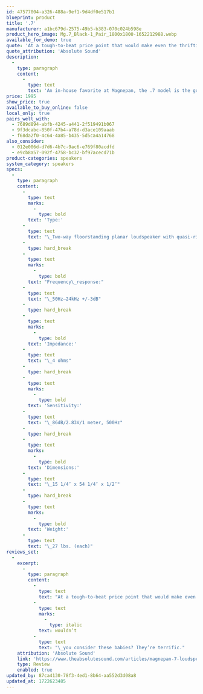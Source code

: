 ```yaml
---
id: 47577004-a326-488a-9ef1-9d4df0e517b1
blueprint: product
title: '.7'
manufacturer: a1bc679d-2575-49b5-b383-070c024b598e
product_hero_image: Mg.7_Black-1_Pair_1800x1800-1652212988.webp
available_for_demo: true
quote: 'At a tough-to-beat price point that would make even the thriftiest loudspeaker lovers open their wallets'
quote_attribution: 'Absolute Sound'
description:
  -
    type: paragraph
    content:
      -
        type: text
        text: 'An in-house favorite at Magnepan, the .7 model is the go-to speaker for those who are looking for world class sound at a reasonable price.'
price: 1995
show_price: true
available_to_buy_online: false
local_only: true
pairs_well_with:
  - 7689d894-abfb-4245-a441-2f519491b067
  - 9f3dcabc-850f-47b4-a78d-d3ace109aaab
  - f68da2f0-4c64-4a85-b435-5d5ca4a14768
also_consider:
  - 012e006d-d7d6-4b7c-9ac6-e769f80acdfd
  - e9cb8a57-092f-4758-bc32-bf97acecd71b
product-categories: speakers
system_category: speakers
specs:
  -
    type: paragraph
    content:
      -
        type: text
        marks:
          -
            type: bold
        text: 'Type:'
      -
        type: text
        text: "\_Two-way floorstanding planar loudspeaker with quasi-ribbon tweeter and quasi-ribbon mid/woofer"
      -
        type: hard_break
      -
        type: text
        marks:
          -
            type: bold
        text: "Frequency\_response:"
      -
        type: text
        text: "\_50Hz–24kHz +/-3dB"
      -
        type: hard_break
      -
        type: text
        marks:
          -
            type: bold
        text: 'Impedance:'
      -
        type: text
        text: "\_4 ohms"
      -
        type: hard_break
      -
        type: text
        marks:
          -
            type: bold
        text: 'Sensitivity:'
      -
        type: text
        text: "\_86dB/2.83V/1 meter, 500Hz"
      -
        type: hard_break
      -
        type: text
        marks:
          -
            type: bold
        text: 'Dimensions:'
      -
        type: text
        text: "\_15 1/4″ x 54 1/4″ x 1/2″"
      -
        type: hard_break
      -
        type: text
        marks:
          -
            type: bold
        text: 'Weight:'
      -
        type: text
        text: "\_27 lbs. (each)"
reviews_set:
  -
    excerpt:
      -
        type: paragraph
        content:
          -
            type: text
            text: "At a tough-to-beat price point that would make even the thriftiest loudspeaker lovers open their wallets, the .7s become even more attractive when you consider that Magnepan is also offering a 30-day in-home trial and a money-back guarantee. Whether you’re in the market for a starter pair of high-quality speakers, or have the proverbial champagne taste on a beer budget (or both!), why\_"
          -
            type: text
            marks:
              -
                type: italic
            text: wouldn’t
          -
            type: text
            text: "\_you consider these babies? They’re terrific."
    attribution: 'Absolute Sound'
    link: 'https://www.theabsolutesound.com/articles/magnepan-7-loudspeaker'
    type: Review
    enabled: true
updated_by: 87ca4130-78f3-4ed1-8b64-aa552d3d08a8
updated_at: 1722623485
---
```

